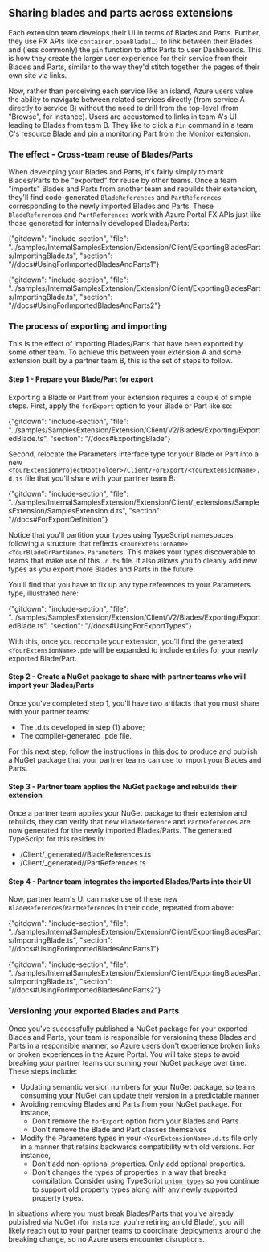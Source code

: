 ## Sharing blades and parts across extensions

Each extension team develops their UI in terms of Blades and Parts. Further, they use FX APIs like `container.openBlade(…)` to link between their Blades and (less commonly) the `pin` function to affix Parts to user Dashboards. This is how they create the larger user experience for their service from their Blades and Parts, similar to the way they'd stitch together the pages of their own site via links.

Now, rather than perceiving each service like an island, Azure users value the ability to navigate between related services directly (from service A directly to service B) without the need to drill from the top-level (from "Browse", for instance). Users are accustomed to links in team A's UI leading to Blades from team B. They like to click a `Pin` command in a team C's resource Blade and pin a monitoring Part from the Monitor extension.

### The effect - Cross-team reuse of Blades/Parts

When developing your Blades and Parts, it's fairly simply to mark Blades/Parts to be "exported" for reuse by other teams.  Once a team "imports" Blades and Parts from another team and rebuilds their extension, they'll find code-generated `BladeReferences` and `PartReferences` corresponding to the newly imported Blades and Parts.  These `BladeReferences` and `PartReferences` work with Azure Portal FX APIs just like those generated for internally developed Blades/Parts:


{"gitdown": "include-section", "file": "../samples/InternalSamplesExtension/Extension/Client/ExportingBladesParts/ImportingBlade.ts", "section": "//docs#UsingForImportedBladesAndParts1"}

{"gitdown": "include-section", "file": "../samples/InternalSamplesExtension/Extension/Client/ExportingBladesParts/ImportingBlade.ts", "section": "//docs#UsingForImportedBladesAndParts2"}


### The process of exporting and importing

This is the effect of importing Blades/Parts that have been exported by some other team. To achieve this between your extension A and some extension built by a partner team B, this is the set of steps to follow.

#### Step 1 - Prepare your Blade/Part for export

Exporting a Blade or Part from your extension requires a couple of simple steps.  First, apply the `forExport` option to your Blade or Part like so:

{"gitdown": "include-section", "file": "../samples/SamplesExtension/Extension/Client/V2/Blades/Exporting/ExportedBlade.ts", "section": "//docs#ExportingBlade"}

Second, relocate the Parameters interface type for your Blade or Part into a new `<YourExtensionProjectRootFolder>/Client/ForExport/<YourExtensionName>.d.ts` file that you'll share with your partner team B:

{"gitdown": "include-section", "file": "../samples/InternalSamplesExtension/Extension/Client/_extensions/SamplesExtension/SamplesExtension.d.ts", "section": "//docs#ForExportDefinition"}

Notice that you'll partition your types using TypeScript namespaces, following a structure that reflects `<YourExtensionName>.<YourBladeOrPartName>.Parameters`.  This makes your types discoverable to teams that make use of this `.d.ts` file.  It also allows you to cleanly add new types as you export more Blades and Parts in the future.

You'll find that you have to fix up any type references to your Parameters type, illustrated here:

{"gitdown": "include-section", "file": "../samples/SamplesExtension/Extension/Client/V2/Blades/Exporting/ExportedBlade.ts", "section": "//docs#UsingForExportTypes"}

With this, once you recompile your extension, you'll find the generated `<YourExtensionName>.pde` will be expanded to include entries for your newly exported Blade/Part.

#### Step 2 - Create a NuGet package to share with partner teams who will import your Blades/Parts

Once you've completed step 1, you'll have two artifacts that you must share with your partner teams:
- The <YourExtensionName>.d.ts developed in step (1) above;
- The compiler-generated <YourExtensionName>.pde file.

For this next step, follow the instructions in [this doc](/portal-sdk/generated/portalfx-pde-publish.md#sharing-your-pde-with-other-teams) to produce and publish a NuGet package that your partner teams can use to import your Blades and Parts.

#### Step 3 - Partner team applies the NuGet package and rebuilds their extension

Once a partner team applies your NuGet package to their extension and rebuilds, they can verify that new `BladeReference` and `PartReferences` are now generated for the newly imported Blades/Parts. The generated TypeScript for this resides in:

- <TheirExtensionProjectRootFolder>/Client/_generated/<YourExtensionName>/BladeReferences.ts
- <TheirExtensionProjectRootFolder>/Client/_generated/<YourExtensionName>/PartReferences.ts

#### Step 4 - Partner team integrates the imported Blades/Parts into their UI

Now, partner team's UI can make use of these new `BladeReferences`/`PartReferences` in their code, repeated from above:

{"gitdown": "include-section", "file": "../samples/InternalSamplesExtension/Extension/Client/ExportingBladesParts/ImportingBlade.ts", "section": "//docs#UsingForImportedBladesAndParts1"}

{"gitdown": "include-section", "file": "../samples/InternalSamplesExtension/Extension/Client/ExportingBladesParts/ImportingBlade.ts", "section": "//docs#UsingForImportedBladesAndParts2"}

### Versioning your exported Blades and Parts

Once you've successfully published a NuGet package for your exported Blades and Parts, your team is responsible for versioning these Blades and Parts in a responsible manner, so Azure users don't experience broken links or broken experiences in the Azure Portal.  You will take steps to avoid breaking your partner teams consuming your NuGet package over time. These steps include:

- Updating semantic version numbers for your NuGet package, so teams consuming your NuGet can update their version in a predictable manner
- Avoiding removing Blades and Parts from your NuGet package.  For instance,
	- Don't remove the `forExport` option from your Blades and Parts
	- Don't remove the Blade and Part classes themselves
- Modify the Parameters types in your `<YourExtensionName>.d.ts` file only in a manner that retains backwards compatibility with old versions.  For instance,
	- Don't add non-optional properties.  Only add optional properties.
	- Don't changes the types of properties in a way that breaks compilation.  Consider using TypeScript [`union types`](https://www.typescriptlang.org/docs/handbook/advanced-types.html) so you continue to support old property types along with any newly supported property types.

In situations where you must break Blades/Parts that you've already published via NuGet (for instance, you're retiring an old Blade), you will likely reach out to your partner teams to coordinate deployments around the breaking change, so no Azure users encounter disruptions.